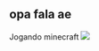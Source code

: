## opa fala ae
Jogando minecraft
![](https://media1.tenor.com/m/lcrB50xrOdkAAAAd/sukuna-ryomen-sukuna.gif)
